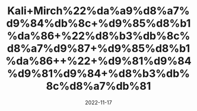 ---
title: 'Kali+Mirch%22%da%a9%d8%a7%d9%84%db%8c+%d9%85%d8%b1%da%86+%22%d8%b3%db%8c%d8%a7%d9%87+%d9%85%d8%b1%da%86++%22+%d9%81%d9%84%d9%81%d9%84+%d8%b3%db%8c%d8%a7%db%81'
date: '2022-11-17' 
metatag: '' 
inventory: '0' 
draft: false 
# meta description 
shortDescripton: '+%22Black+Pepper%22+It+is+high+in+antioxidants+and+has+anti-inflammatory+properties.'
description: 'Spices+%d9%85%d8%b5%d8%a7%d9%84%d8%ad%db%92'
longdescription: ''
tags: ''
brand: ''
subCategory: ''
sellCount: '0'
featured: True
# product Price
price: '100.0'
# Product Short Description
shortDescription: '+%22Black+Pepper%22+It+is+high+in+antioxidants+and+has+anti-inflammatory+properties.'
productID: '9C1A9AF0-ED22-ED11-9968-005056B3A416'
type: 'products'
category: 'Spices+%d9%85%d8%b5%d8%a7%d9%84%d8%ad%db%92' 
thumnailproduct: 'https://eraconnect.blob.core.windows.net/product-images/aminsaddiquidawakhana/9C1A9AF0-ED22-ED11-9968-005056B3A416.webp' 
images:
  - image: 'https://eraconnect.blob.core.windows.net/product-images/aminsaddiquidawakhana/9C1A9AF0-ED22-ED11-9968-005056B3A416.webp'  
Variants:
---